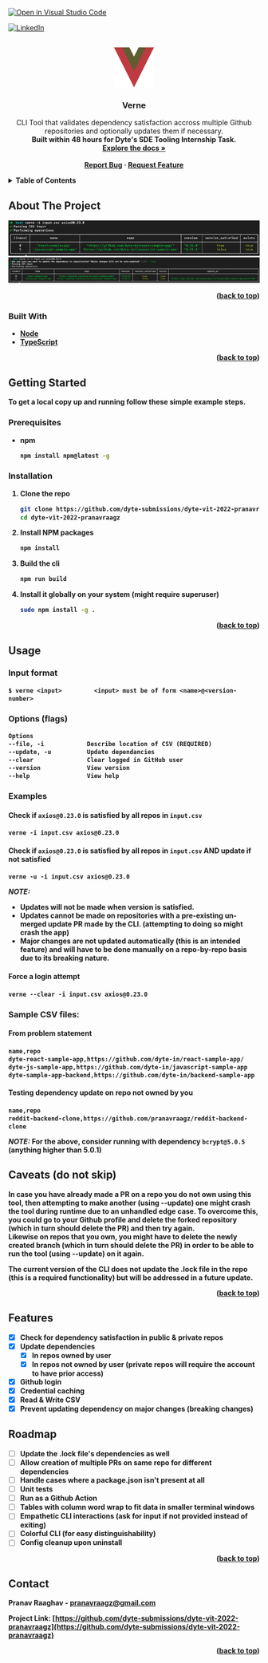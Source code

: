 [![Open in Visual Studio Code](https://classroom.github.com/assets/open-in-vscode-c66648af7eb3fe8bc4f294546bfd86ef473780cde1dea487d3c4ff354943c9ae.svg)](https://classroom.github.com/online_ide?assignment_repo_id=7942906&assignment_repo_type=AssignmentRepo)
<div id="top"></div>
<!--
*** Thanks for checking out the Best-README-Template. If you have a suggestion
*** that would make this better, please fork the repo and create a pull request
*** or simply open an issue with the tag "enhancement".
*** Don't forget to give the project a star!
*** Thanks again! Now go create something AMAZING! :D
-->

<!-- PROJECT SHIELDS -->
[![LinkedIn][linkedin-shield]][linkedin-url]

<!-- PROJECT LOGO -->
<br />
<div align="center">
  <a href="https://github.com/dyte-submissions/dyte-vit-2022-pranavraagz">
    <img src="images/logo.png" alt="Logo" width="80" height="80">
  </a>

<h3 align="center">Verne</h3>

  <p align="center">
    CLI Tool that validates dependency satisfaction accross multiple Github repositories and optionally updates them if necessary.<br/>
    <b>Built within 48 hours for Dyte's SDE Tooling Internship Task.<b/>
    <br />
    <a href="https://github.com/dyte-submissions/dyte-vit-2022-pranavraagz"><strong>Explore the docs »</strong></a>
    <br />
    <br />
    <a href="https://github.com/dyte-submissions/dyte-vit-2022-pranavraagz/issues">Report Bug</a>
    ·
    <a href="https://github.com/dyte-submissions/dyte-vit-2022-pranavraagz/issues">Request Feature</a>
  </p>
</div>



<!-- TABLE OF CONTENTS -->
<details>
  <summary>Table of Contents</summary>
  <ol>
    <li>
      <a href="#about-the-project">About The Project</a>
      <ul>
        <li><a href="#built-with">Built With</a></li>
      </ul>
    </li>
    <li>
      <a href="#getting-started">Getting Started</a>
      <ul>
        <li><a href="#prerequisites">Prerequisites</a></li>
        <li><a href="#installation">Installation</a></li>
      </ul>
    </li>
    <li><a href="#usage">Usage</a></li>
    <li><a href="#roadmap">Roadmap</a></li>
    <li><a href="#contact">Contact</a></li>
  </ol>
</details>



<!-- ABOUT THE PROJECT -->
## About The Project

[![Product Name Screen Shot][product-screenshot1]](https://example.com)
[![Product Name Screen Shot][product-screenshot2]](https://example.com)



<p align="right">(<a href="#top">back to top</a>)</p>



### Built With

* [Node](https://nodejs.org/en/)
* [TypeScript](https://www.typescriptlang.org/)

<p align="right">(<a href="#top">back to top</a>)</p>


<!-- GETTING STARTED -->
## Getting Started

To get a local copy up and running follow these simple example steps.

### Prerequisites

* npm
  ```sh
  npm install npm@latest -g
  ```

### Installation

1. Clone the repo
   ```sh
   git clone https://github.com/dyte-submissions/dyte-vit-2022-pranavraagz
   cd dyte-vit-2022-pranavraagz
   ```
2. Install NPM packages
   ```sh
   npm install
   ```
3. Build the cli 
   ```sh
   npm run build
   ```
4. Install it globally on your system (might require superuser)
   ```sh
   sudo npm install -g .
   ```

<p align="right">(<a href="#top">back to top</a>)</p>


<!-- USAGE EXAMPLES -->
## Usage
### Input format
```
$ verne <input>         <input> must be of form <name>@<version-number>
```
### Options (flags)
```
Options
--file, -i            Describe location of CSV (REQUIRED)
--update, -u          Update dependancies 
--clear               Clear logged in GitHub user 
--version             View version 
--help                View help
```
### Examples
#### Check if `axios@0.23.0` is satisfied by all repos in `input.csv`
```
verne -i input.csv axios@0.23.0
```
#### Check if `axios@0.23.0` is satisfied by all repos in `input.csv` AND update if not satisfied
```
verne -u -i input.csv axios@0.23.0
```
**_NOTE:_** <br/>
* Updates will not be made when version is satisfied. 
* Updates cannot be made on repositories with a pre-existing un-merged update PR made by the CLI. (attempting to doing so might crash the app)
* Major changes are not updated automatically (this is an intended feature) and will have to be done manually on a repo-by-repo basis due to its breaking nature. 
#### Force a login attempt
```
verne --clear -i input.csv axios@0.23.0
```

### Sample CSV files: 
#### From problem statement 
```csv
name,repo
dyte-react-sample-app,https://github.com/dyte-in/react-sample-app/
dyte-js-sample-app,https://github.com/dyte-in/javascript-sample-app
dyte-sample-app-backend,https://github.com/dyte-in/backend-sample-app
```
#### Testing dependency update on repo not owned by you
```csv
name,repo
reddit-backend-clone,https://github.com/pranavraagz/reddit-backend-clone
```
**_NOTE:_** For the above, consider  running with dependency `bcrypt@5.0.5` (anything higher than 5.0.1)

## Caveats (do not skip)
In case you have already made a PR on a repo **you do not own** using this tool, then attempting to make another (using --update) one might crash the tool during runtime due to an unhandled edge case. To overcome this, you could go to your Github profile and delete the forked repository (which in turn should delete the PR) and then try again. <br/>
Likewise on repos that **you own**, you might have to delete the newly created branch (which in turn should delete the PR) in order to be able to run the tool (using --update) on it again.

**The current version of the CLI does not update the .lock file in the repo (this is a required functionality) but will be addressed in a future update.**
<p align="right">(<a href="#top">back to top</a>)</p>



<!-- FEATURES -->
## Features

- [x] Check for dependency satisfaction in public & private repos
- [x] Update dependencies
    - [x] In repos owned by user 
    - [x] In repos not owned by user (private repos will require the account to have prior access) 
- [x] Github login
- [x] Credential caching 
- [x] Read & Write CSV
- [x] Prevent updating dependency on major changes (breaking changes) 

<!-- ROADMAP -->
## Roadmap
- [ ] Update the .lock file's dependencies as well 
- [ ] Allow creation of multiple PRs on same repo for different dependencies
- [ ] Handle cases where a package.json isn't present at all 
- [ ] Unit tests 
- [ ] Run as a Github Action 
- [ ] Tables with column word wrap to fit data in smaller terminal windows
- [ ] Empathetic CLI interactions (ask for input if not provided instead of exiting) 
- [ ] Colorful CLI (for easy distinguishability)
- [ ] Config cleanup upon uninstall  

<p align="right">(<a href="#top">back to top</a>)</p>



<!-- CONTACT -->
## Contact

Pranav Raaghav - pranavraagz@gmail.com

Project Link: [https://github.com/dyte-submissions/dyte-vit-2022-pranavraagz](https://github.com/dyte-submissions/dyte-vit-2022-pranavraagz)

<p align="right">(<a href="#top">back to top</a>)</p>



<!-- MARKDOWN LINKS & IMAGES -->
<!-- https://www.markdownguide.org/basic-syntax/#reference-style-links -->
[linkedin-shield]: https://img.shields.io/badge/-LinkedIn-black.svg?style=for-the-badge&logo=linkedin&colorB=555
[linkedin-url]: https://www.linkedin.com/in/pranav-raaghav-a7a115196/
[product-screenshot1]: images/screenshot1.png
[product-screenshot2]: images/screenshot2.png
